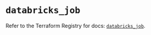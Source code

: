 # `databricks_job`

Refer to the Terraform Registry for docs: [`databricks_job`](https://registry.terraform.io/providers/databricks/databricks/1.36.0/docs/resources/job).
